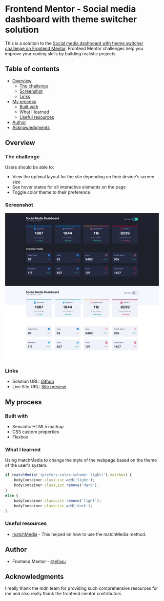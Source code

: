 # Frontend Mentor - Social media dashboard with theme switcher solution

This is a solution to the [Social media dashboard with theme switcher challenge on Frontend Mentor](https://www.frontendmentor.io/challenges/social-media-dashboard-with-theme-switcher-6oY8ozp_H). Frontend Mentor challenges help you improve your coding skills by building realistic projects. 

## Table of contents

- [Overview](#overview)
  - [The challenge](#the-challenge)
  - [Screenshot](#screenshot)
  - [Links](#links)
- [My process](#my-process)
  - [Built with](#built-with)
  - [What I learned](#what-i-learned)
  - [Useful resources](#useful-resources)
- [Author](#author)
- [Acknowledgments](#acknowledgments)


## Overview

### The challenge

Users should be able to:

- View the optimal layout for the site depending on their device's screen size
- See hover states for all interactive elements on the page
- Toggle color theme to their preference

### Screenshot
![Dark mode screenshot](/images/dark_mode.png)
![light mode screenshot](/images/light_mode.png)

### Links

- Solution URL: [Github](https://github.com/efosu/Social-media-dashboard)
- Live Site URL: [Site preview](https://efosu.github.io/Social-media-dashboard/)

## My process

### Built with

- Semantic HTML5 markup
- CSS custom properties
- Flexbox

### What I learned
Using matchMedia to change the style of the webpage based on the theme of the user's system.
```js
if (matchMedia('(prefers-color-scheme: light)').matches) {
    bodyContainer.classList.add('light');
    bodyContainer.classList.remove('dark');
}
else {
    bodyContainer.classList.remove('light');
    bodyContainer.classList.add('dark');
}
```

### Useful resources

- [matchMedia](https://developer.mozilla.org/en-US/docs/Web/API/Window/matchMedia) - This helped on how to use the matchMedia method.


## Author
- Frontend Mentor - [@efosu](https://www.frontendmentor.io/profile/efosu)


## Acknowledgments
I really thank the mdn team for providing such comprehensive resources for me and also really thank the frontend mentor contributors.


